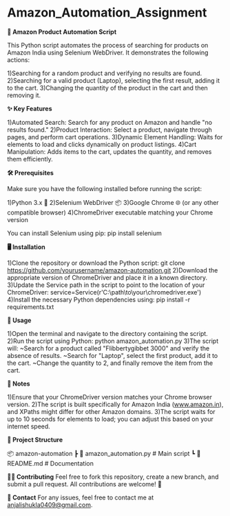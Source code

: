 # Amazon_Automation_Assignment

**🛒 Amazon Product Automation Script**

This Python script automates the process of searching for products on Amazon India using Selenium WebDriver. It demonstrates the following actions:

1)Searching for a random product and verifying no results are found.
2)Searching for a valid product (Laptop), selecting the first result, adding it to the cart.
3)Changing the quantity of the product in the cart and then removing it.


**✨ Key Features**

1)Automated Search: Search for any product on Amazon and handle "no results found."
2)Product Interaction: Select a product, navigate through pages, and perform cart operations.
3)Dynamic Element Handling: Waits for elements to load and clicks dynamically on product listings.
4)Cart Manipulation: Adds items to the cart, updates the quantity, and removes them efficiently.


**🛠️ Prerequisites**

Make sure you have the following installed before running the script:

1)Python 3.x 🐍
2)Selenium WebDriver 📦
3)Google Chrome 🌐 (or any other compatible browser)
4)ChromeDriver executable matching your Chrome version

You can install Selenium using pip: 
        pip install selenium

**🖥️ Installation**

1)Clone the repository or download the Python script:
        git clone https://github.com/yourusername/amazon-automation.git
2)Download the appropriate version of ChromeDriver and place it in a known directory.
3)Update the Service path in the script to point to the location of your ChromeDriver:
        service=Service(r'C:\path\to\your\chromedriver.exe')
4)Install the necessary Python dependencies using:
        pip install -r requirements.txt


**🚀 Usage**

1)Open the terminal and navigate to the directory containing the script.
2)Run the script using Python:
        python amazon_automation.py
3)The script will:
~Search for a product called "Flibbertygibbet 3000" and verify the absence of results.
~Search for "Laptop", select the first product, add it to the cart.
~Change the quantity to 2, and finally remove the item from the cart.

**🛑 Notes**

1)Ensure that your ChromeDriver version matches your Chrome browser version.
2)The script is built specifically for Amazon India (www.amazon.in), and XPaths might differ for other Amazon domains.
3)The script waits for up to 10 seconds for elements to load; you can adjust this based on your internet speed.

**📂 Project Structure**

📦 amazon-automation
 ┣ 📜 amazon_automation.py      # Main script
 ┗ 📜 README.md                 # Documentation

 **👨‍💻 Contributing**
Feel free to fork this repository, create a new branch, and submit a pull request. All contributions are welcome! 🎉

**📧 Contact**
For any issues, feel free to contact me at anjalishukla0409@gmail.com.

